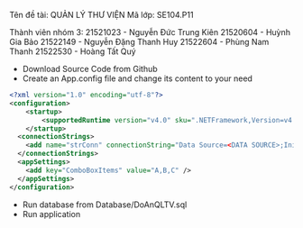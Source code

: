 Tên đề tài: QUẢN LÝ THƯ VIỆN
Mã lớp: SE104.P11

Thành viên nhóm 3:
21521023 - Nguyễn Đức Trung Kiên
21520604 - Huỳnh Gia Bảo
21522149 - Nguyễn Đặng Thanh Huy
21522604 - Phùng Nam Thanh
21522530 - Hoàng Tất Quý

- Download Source Code from Github
- Create an App.config file and change its content to your need
```xml
<?xml version="1.0" encoding="utf-8"?>
<configuration>
    <startup> 
        <supportedRuntime version="v4.0" sku=".NETFramework,Version=v4.8"/>
    </startup>
  <connectionStrings>
    <add name="strConn" connectionString="Data Source=<DATA SOURCE>;Initial Catalog=DoAnQLTV;Integrated Security=True"/>
  </connectionStrings>
  <appSettings>
	<add key="ComboBoxItems" value="A,B,C" />
  </appSettings>
</configuration>
```
- Run database from Database/DoAnQLTV.sql
- Run application
